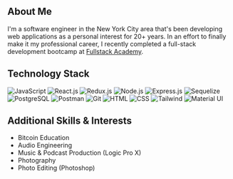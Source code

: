 ## About Me

I'm a software engineer in the New York City area that's been developing web applications as a personal interest for 20+ years. In an effort to finally make it my professional career, I recently completed a full-stack development bootcamp at <a href='http://www.fullstackacademy.com' target='_blank'>Fullstack Academy</a>.

## Technology Stack

<p>
  <img src='https://skillicons.dev/icons?i=js' title='JavaScript'>
  <img src='https://skillicons.dev/icons?i=react' title='React.js'>
  <img src='https://skillicons.dev/icons?i=redux' title='Redux.js'>
  <img src='https://skillicons.dev/icons?i=nodejs' title='Node.js'>
  <img src='https://skillicons.dev/icons?i=express' title='Express.js'>
  <img src='https://skillicons.dev/icons?i=sequelize' title='Sequelize'>
  <img src='https://skillicons.dev/icons?i=postgres' title='PostgreSQL'>
  <img src='https://skillicons.dev/icons?i=postman' title='Postman'>
  <img src='https://skillicons.dev/icons?i=git' title='Git'>
  <img src='https://skillicons.dev/icons?i=html' title='HTML'>
  <img src='https://skillicons.dev/icons?i=css' title='CSS'>
  <img src='https://skillicons.dev/icons?i=tailwind' title='Tailwind'>
  <img src='https://skillicons.dev/icons?i=materialui' title='Material UI'>
</p>

## Additional Skills & Interests

* Bitcoin Education
* Audio Engineering
* Music & Podcast Production (Logic Pro X)
* Photography
* Photo Editing (Photoshop)

<!--
**nopicklesplease/nopicklesplease** is a ✨ _special_ ✨ repository because its `README.md` (this file) appears on your GitHub profile.

Here are some ideas to get you started:

- 🔭 I’m currently working on ...
- 🌱 I’m currently learning ...
- 👯 I’m looking to collaborate on ...
- 🤔 I’m looking for help with ...
- 💬 Ask me about ...
- 📫 How to reach me: ...
- 😄 Pronouns: ...
- ⚡ Fun fact: ...
-->
